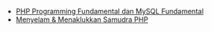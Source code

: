 - [PHP Programming Fundamental dan MySQL Fundamental](https://drive.google.com/file/d/0Bzg4OzK2yiK2TEt2anBNcmZ3VXc/view?resourcekey=0-oufOaBcoRUuChyRz3XQ-7w)
- [Menyelam & Menaklukkan Samudra PHP](https://drive.google.com/file/d/0Bzg4OzK2yiK2WnBSTDZvUC1kcnc/view?resourcekey=0-yE7dofeJfbDzqjhTWZ3CVw)
